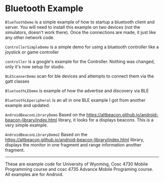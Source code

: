 Bluetooth Example
===========

`BlueToothDemo` is a simple example of how to startup a bluetooth client and server.  You will need to install
this example on two devices (not the simulators, doesn't work there).  Once the connections are made, it just 
like any other network code.

`ControllerSimpleDemo` is a simple demo for using a bluetooth controller like a joystick or game controller

`controller` is a google's example for the Controller.  Nothing was changed, only it's now setup for studio.

`BLEScannerDemo` scan for ble devices and attempts to connect them via the gatt classes

`BluetoothLEDemo` is example of how the advertise and discovery via BLE

`BluetoothLEperipheral` is an all in one BLE example I got from another example and updated.

`AndroidBeaconLibraryDemo` Based on the https://altbeacon.github.io/android-beacon-library/index.html library, it looks for a displays beacons.  This is a very simple example.

`AndroidBeaconLibraryDemo2` Based on the https://altbeacon.github.io/android-beacon-library/index.html library, displays the monitor in one fragment and range information another fragment.

---

These are example code for University of Wyoming, Cosc 4730 Mobile Programming course and cosc 4735 Advance Mobile Programing course. 
All examples are for Android.
